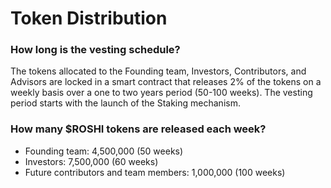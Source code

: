 # Token Distribution

### **How long is the vesting schedule?**

The tokens allocated to the Founding team, Investors, Contributors, and Advisors are locked in a smart contract that releases 2% of the tokens on a weekly basis over a one to two years period (50-100 weeks). The vesting period starts with the launch of the Staking mechanism.

### **How many $ROSHI tokens are released each week?**

* Founding team: 4,500,000 (50 weeks)&#x20;
* Investors: 7,500,000 (60 weeks)&#x20;
* Future contributors and team members: 1,000,000 (100 weeks)
